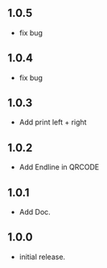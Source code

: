 ## 1.0.5

* fix bug

## 1.0.4

* fix bug

## 1.0.3

* Add print left + right

## 1.0.2

* Add Endline in QRCODE

## 1.0.1

* Add Doc.

## 1.0.0

* initial release.

